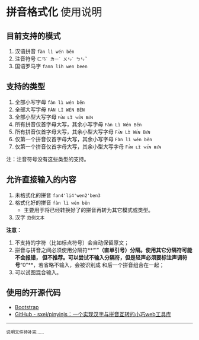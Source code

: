 # 拼音格式化 <span style="font-weight:normal">使用说明</span>

## 目前支持的模式
1. 汉语拼音 `fàn lì wén běn`
2. 注音符号 `ㄈㄢˋ ㄌㄧˋ ㄨㄣˊ ㄅㄣˇ`
3. 国语罗马字 `fann lih wen been`

## 支持的类型
1. 全部小写字母 `fàn lì wén běn`
2. 全部大写字母 `FÀN LÌ WÉN BĚN`
3. 全部小型大写字母 `ꜰᴀ̀ɴ ʟɪ̀ ᴡᴇ́ɴ ʙᴇ̌ɴ`
4. 所有拼音仅首字母大写，其余小写字母 `Fàn Lì Wén Běn`
5. 所有拼音仅首字母大写，其余小型大写字母 `Fᴀ̀ɴ Lɪ̀ Wᴇ́ɴ Bᴇ̌ɴ`
6. 仅第一个拼音仅首字母大写，其余小写字母 `Fàn lì wén běn`
7. 仅第一个拼音仅首字母大写，其余小型大写字母 `Fᴀ̀ɴ ʟɪ̀ ᴡᴇ́ɴ ʙᴇ̌ɴ`

注：注音符号没有这些类型的支持。

## 允许直接输入的内容
1. 未格式化的拼音 `fan4'li4'wen2'ben3`
2. 格式化好的拼音 `fàn lì wén běn`
	- 主要用于将已经转换好了的拼音再转为其它模式或类型。
3. 汉字 `范例文本`

**注意：**

1. 不支持的字符（比如标点符号）会自动保留原文；
2. 拼音与拼音之间必须使用分隔符**“'”**（直单引号）分隔。使用其它分隔符可能不会报错，
但不推荐。可以尝试不输入分隔符，但是轻声必须要标注声调符号**“0”**，若省略不输入，会被识别成
和后一个拼音组合在一起；
3. 可以试图混合输入。

## 使用的开源代码
* [Bootstrap](//getbootstrap.com)
* [GitHub - sxei/pinyinjs：一个实现汉字与拼音互转的小巧web工具库](//github.com/sxei/pinyinjs/)
---
<small>说明文件待补完……</small>